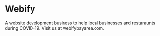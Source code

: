 # Webify
 A website development business to help local businesses and restaraunts during COVID-19. Visit us at webifybayarea.com.
